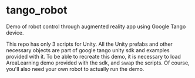 # tango_robot
Demo of robot control through augmented reality app using Google Tango device.

This repo has only 3 scripts for Unity. All the Unity prefabs and other necessary objects are part of google tango unity sdk and examples provided with it. To be able to recreate this demo, it is necessary to load AreaLearning demo provided with the sdk, and swap the scripts. Of course, you'll also need your own robot to actually run the demo.
